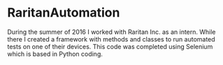 # RaritanAutomation
During the summer of 2016 I worked with Raritan Inc. as an intern. While there I created a framework with methods and classes to run automated tests on one of their devices. This code was completed using Selenium which is based in Python coding.
